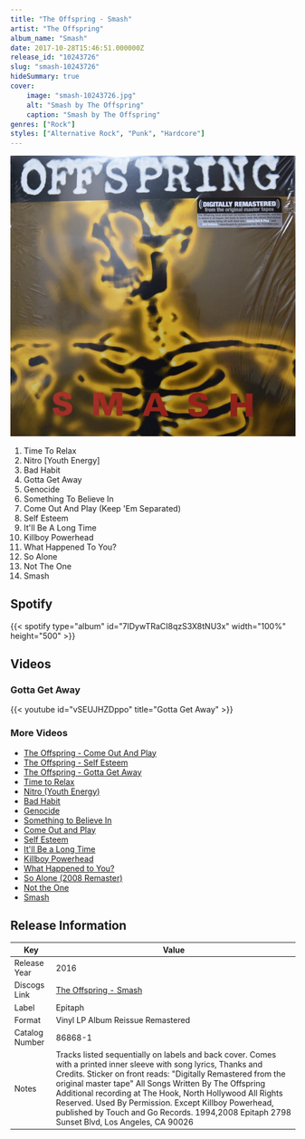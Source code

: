```yaml
---
title: "The Offspring - Smash"
artist: "The Offspring"
album_name: "Smash"
date: 2017-10-28T15:46:51.000000Z
release_id: "10243726"
slug: "smash-10243726"
hideSummary: true
cover:
    image: "smash-10243726.jpg"
    alt: "Smash by The Offspring"
    caption: "Smash by The Offspring"
genres: ["Rock"]
styles: ["Alternative Rock", "Punk", "Hardcore"]
---
```


![Smash by The Offspring](smash-10243726.jpg)

<!-- section break -->

1. Time To Relax
2. Nitro [Youth Energy]
3. Bad Habit
4. Gotta Get Away
5. Genocide
6. Something To Believe In
7. Come Out And Play (Keep 'Em Separated)
8. Self Esteem
9. It'll Be A Long Time
10. Killboy Powerhead
11. What Happened To You?
12. So Alone
13. Not The One
14. Smash

<!-- section break -->


## Spotify
{{< spotify type="album" id="7IDywTRaCI8qzS3X8tNU3x" width="100%" height="500" >}}



## Videos
### Gotta Get Away
{{< youtube id="vSEUJHZDppo" title="Gotta Get Away" >}}<br>

### More Videos

- [The Offspring - Come Out And Play](https://www.youtube.com/watch?v=1jOk8dk-qaU)
- [The Offspring - Self Esteem](https://www.youtube.com/watch?v=Abrn8aVQ76Q)
- [The Offspring - Gotta Get Away](https://www.youtube.com/watch?v=C6jz1hewTzA)
- [Time to Relax](https://www.youtube.com/watch?v=c-sORaM-UJM)
- [Nitro (Youth Energy)](https://www.youtube.com/watch?v=Z4V0HpfinOs)
- [Bad Habit](https://www.youtube.com/watch?v=U43XOSiKfqM)
- [Genocide](https://www.youtube.com/watch?v=8O9HntOhZnM)
- [Something to Believe In](https://www.youtube.com/watch?v=NckxL3ShTCY)
- [Come Out and Play](https://www.youtube.com/watch?v=GHUql3OC_uU)
- [Self Esteem](https://www.youtube.com/watch?v=EtNZnhxWLHo)
- [It'll Be a Long Time](https://www.youtube.com/watch?v=qQ6t5I4OI_c)
- [Killboy Powerhead](https://www.youtube.com/watch?v=PErLYsKy_Gs)
- [What Happened to You?](https://www.youtube.com/watch?v=VFFATuhDcT8)
- [So Alone (2008 Remaster)](https://www.youtube.com/watch?v=GEBi6tAG8vY)
- [Not the One](https://www.youtube.com/watch?v=9SSfTP0BB6s)
- [Smash](https://www.youtube.com/watch?v=rlkcRLkyVsw)


## Release Information
|  Key           | Value                                                |
| ---------------| ---------------------------------------------------- |
| Release Year   | 2016                                   |
| Discogs Link   | [The Offspring - Smash](https://www.discogs.com/release/10243726-Offspring-Smash) |
| Label          | Epitaph |
| Format         | Vinyl LP Album Reissue Remastered |
| Catalog Number | 86868-1 |
| Notes | Tracks listed sequentially on labels and back cover.   Comes with a printed inner sleeve with song lyrics, Thanks and Credits. Sticker on front reads: "Digitally Remastered from the original master tape"  All Songs Written By The Offspring Additional recording at The Hook, North Hollywood All Rights Reserved. Used By Permission. Except Killboy Powerhead, published by Touch and Go Records.  1994,2008 Epitaph 2798 Sunset Blvd, Los Angeles, CA 90026 |